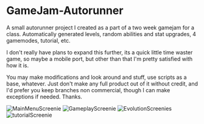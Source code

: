 # GameJam-Autorunner
A small autorunner project I created as a part of a two week gamejam for a class. Automatically generated levels, random abilities and stat upgrades, 4 gamemodes, tutorial, etc.

I don't really have plans to expand this further, its a quick little time waster game, so maybe a mobile port, but other than that I'm pretty satisfied with how it is.

You may make modifications and look around and stuff, use scripts as a base, whatever. Just don't make any full product out of it without credit, and I'd prefer you keep branches non commercial, though I can make exceptions if needed. Thanks.

![MainMenuScreenie](https://user-images.githubusercontent.com/67041649/170159235-e14b20d0-152a-42d7-ae64-0f8e36d174c5.jpg)
![GameplayScreenie](https://user-images.githubusercontent.com/67041649/170159242-00c782f1-0282-4fc9-80f0-fdacf0b2226f.jpg)
![EvolutionScreenies](https://user-images.githubusercontent.com/67041649/170159244-44ded240-d84d-47b7-823b-1f30c033cc22.jpg)
![tutorialScreenie](https://user-images.githubusercontent.com/67041649/170159387-da61454b-c11c-4bb6-9150-d47d85b47016.jpg)
